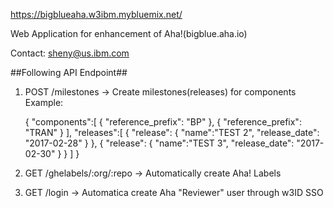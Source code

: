 https://bigblueaha.w3ibm.mybluemix.net/

Web Application for enhancement of Aha!(bigblue.aha.io) 

Contact: sheny@us.ibm.com

##Following API Endpoint##

1. POST /milestones
   -> Create milestones(releases) for components	
   Example:
   
    {
      "components":[
        {
          "reference_prefix":  "BP"
        },
        {
          "reference_prefix":  "TRAN"
        }
      ],
      "releases":[
        {
          "release":
          {
            "name":"TEST 2",
            "release_date": "2017-02-28"
          }
        },
        {
          "release":
          {
            "name":"TEST 3",
            "release_date": "2017-02-30"
          }
        }
      ]
    }
2. GET /ghelabels/:org/:repo
	-> Automatically create Aha! Labels 
3. GET /login
	-> Automatica create Aha "Reviewer" user through w3ID SSO 

